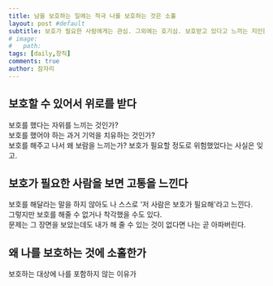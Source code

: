 ```yaml
---
title: 남을 보호하는 일에는 적극 나를 보호하는 것은 소홀
layout: post #default
subtitle: 보호가 필요한 사람에게는 관심. 그외에는 호기심. 보호받고 있다고 느끼는 지인들에게는 소홀.
# image:
#   path: 
tags: [daily,창직]
comments: true
author: 잠자리
---
```


## 보호할 수 있어서 위로를 받다

보호를 했다는 자위를 느끼는 것인가?  
보호를 했어야 하는 과거 기억을 치유하는 것인가?  
보호를 해주고 나서 왜 보람을 느끼는가? 보호가 필요할 정도로 위험했었다는 사실은 잊고.  

## 보호가 필요한 사람을 보면 고통을 느낀다

보호를 해달라는 말을 하지 않아도 나 스스로 '저 사람은 보호가 필요해'라고 느낀다.  
그렇지만 보호를 해줄 수 없거나 착각했을 수도 있다.  
문제는 그 장면을 보았는데도 내가 해 줄 수 있는 것이 없다면 나는 곧 아파버린다.  

## 왜 나를 보호하는 것에 소홀한가

보호하는 대상에 나를 포함하지 않는 이유가